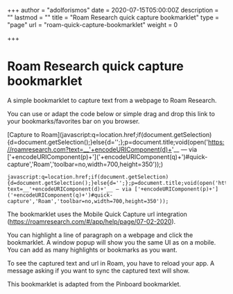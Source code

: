 +++
author = "adolforismos"
date = 2020-07-15T05:00:00Z
description = ""
lastmod = ""
title = "Roam Research quick capture bookmarklet"
type = "page"
url = "roam-quick-capture-bookmarklet"
weight = 0

+++
# Roam Research quick capture bookmarklet

A simple bookmarklet to capture text from a webpage to Roam Research.

You can use or adapt the code below or simple drag and drop this link to your bookmarks/favorites bar on you browser.

[Capture to Roam](javascript:q=location.href;if(document.getSelection){d=document.getSelection();}else{d='';};p=document.title;void(open('https://roamresearch.com?text=__'+encodeURIComponent(d)+'__ — via \['+encodeURIComponent(p)+'\]('+encodeURIComponent(q)+')#quick-capture','Roam','toolbar=no,width=700,height=350'));)

    javascript:q=location.href;if(document.getSelection){d=document.getSelection();}else{d='';};p=document.title;void(open('https://roamresearch.com?text=__'+encodeURIComponent(d)+'__ — via ['+encodeURIComponent(p)+']('+encodeURIComponent(q)+')#quick-capture','Roam','toolbar=no,width=700,height=350'));

The bookmarklet uses the Mobile Quick Capture url integration (https://roamresearch.com/#/app/help/page/07-02-2020).

You can highlight a line of paragraph on a webpage and click the bookmarklet. A window popup will show you the same UI as on a mobile. You can add as many highlights or bookmarks as you want.

To see the captured text and url in Roam, you have to reload your app. A message asking if you want to sync the captured text will show.

This bookmarklet is adapted from the Pinboard bookmarklet.